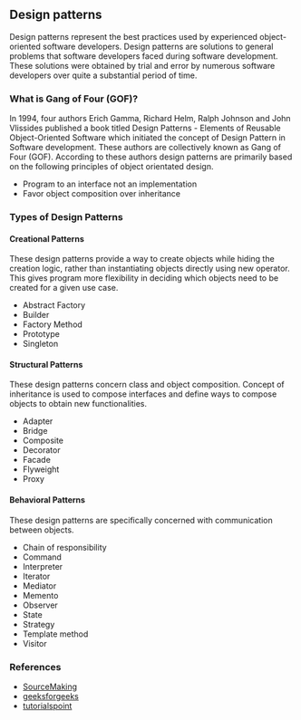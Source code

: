 ## Design patterns
Design patterns represent the best practices used by experienced object-oriented software developers. Design patterns are solutions to general problems that software developers faced during software development. These solutions were obtained by trial and error by numerous software developers over quite a substantial period of time.
### What is Gang of Four (GOF)?
In 1994, four authors Erich Gamma, Richard Helm, Ralph Johnson and John Vlissides published a book titled Design Patterns - Elements of Reusable Object-Oriented Software which initiated the concept of Design Pattern in Software development.
These authors are collectively known as Gang of Four (GOF). According to these authors design patterns are primarily based on the following principles of object orientated design.
* Program to an interface not an implementation
* Favor object composition over inheritance
### Types of Design Patterns
#### Creational Patterns
These design patterns provide a way to create objects while hiding the creation logic, rather than instantiating objects directly using new operator. This gives program more flexibility in deciding which objects need to be created for a given use case.
* Abstract Factory
* Builder
* Factory Method
* Prototype
* Singleton
#### Structural Patterns
These design patterns concern class and object composition. Concept of inheritance is used to compose interfaces and define ways to compose objects to obtain new functionalities.
* Adapter
* Bridge
* Composite
* Decorator
* Facade
* Flyweight
* Proxy
#### Behavioral Patterns
These design patterns are specifically concerned with communication between objects.
* Chain of responsibility
* Command
* Interpreter
* Iterator
* Mediator
* Memento
* Observer
* State
* Strategy
* Template method
* Visitor

### References
* [SourceMaking](https://sourcemaking.com/design_patterns)
* [geeksforgeeks](https://www.geeksforgeeks.org/software-design-patterns/)
* [tutorialspoint](https://www.tutorialspoint.com/design_pattern/design_pattern_overview.htm)
